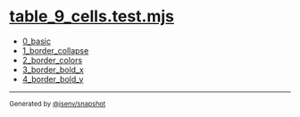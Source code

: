 # [table_9_cells.test.mjs](../table_9_cells.test.mjs)


- [0_basic](0_basic/0_basic.md)
- [1_border_collapse](1_border_collapse/1_border_collapse.md)
- [2_border_colors](2_border_colors/2_border_colors.md)
- [3_border_bold_x](3_border_bold_x/3_border_bold_x.md)
- [4_border_bold_y](4_border_bold_y/4_border_bold_y.md)

---

<sub>
  Generated by <a href="https://github.com/jsenv/core/tree/main/packages/independent/snapshot">@jsenv/snapshot</a>
</sub>
